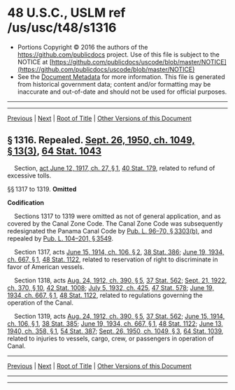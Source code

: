 ---
---

# 48 U.S.C., USLM ref /us/usc/t48/s1316

* Portions Copyright © 2016 the authors of the https://github.com/publicdocs project.
  Use of this file is subject to the NOTICE at [https://github.com/publicdocs/uscode/blob/master/NOTICE](https://github.com/publicdocs/uscode/blob/master/NOTICE)
* See the [Document Metadata](././../../../..//README.md) for more information.
  This file is generated from historical government data; content and/or formatting may be inaccurate and out-of-date and should not be used for official purposes.

----------
----------

[Previous](./../../../..//us/usc/t48/ch6/m__us_usc_t48_s1314a.md) | [Next](./../../../..//us/usc/t48/ch6/m__us_usc_t48_s1320.md) | [Root of Title](./../../../../) | [Other Versions of this Document](https://publicdocs.github.io/go/links?ns=uslm&ref=%2Fus%2Fusc%2Ft48%2Fs1316)

## § 1316. Repealed. [Sept. 26, 1950, ch. 1049, § 13(3)][/us/act/1950-09-26/ch1049/s13/3], [64 Stat. 1043][/us/stat/64/1043]

    Section, [act June 12, 1917, ch. 27, § 1][/us/act/1917-06-12/ch27/s1], [40 Stat. 179][/us/stat/40/179], related to refund of excessive tolls.

§§ 1317 to 1319. __Omitted__ 

 __Codification__ 

    Sections 1317 to 1319 were omitted as not of general application, and as covered by the Canal Zone Code. The Canal Zone Code was subsequently redesignated the Panama Canal Code by [Pub. L. 96–70, § 3303(b)][/us/pl/96/70/s3303/b], and repealed by [Pub. L. 104–201, § 3549][/us/pl/104/201/s3549].

    Section 1317, acts [June 15, 1914, ch. 106, § 2][/us/act/1914-06-15/ch106/s2], [38 Stat. 386][/us/stat/38/386]; [June 19, 1934, ch. 667, § 1][/us/act/1934-06-19/ch667/s1], [48 Stat. 1122][/us/stat/48/1122], related to reservation of right to discriminate in favor of American vessels.

    Section 1318, acts [Aug. 24, 1912, ch. 390, § 5][/us/act/1912-08-24/ch390/s5], [37 Stat. 562][/us/stat/37/562]; [Sept. 21, 1922, ch. 370, § 10][/us/act/1922-09-21/ch370/s10], [42 Stat. 1008][/us/stat/42/1008]; [July 5, 1932, ch. 425][/us/act/1932-07-05/ch425], [47 Stat. 578][/us/stat/47/578]; [June 19, 1934, ch. 667, § 1][/us/act/1934-06-19/ch667/s1], [48 Stat. 1122][/us/stat/48/1122], related to regulations governing the operation of the Canal.

    Section 1319, acts [Aug. 24, 1912, ch. 390, § 5][/us/act/1912-08-24/ch390/s5], [37 Stat. 562][/us/stat/37/562]; [June 15, 1914, ch. 106, § 1][/us/act/1914-06-15/ch106/s1], [38 Stat. 385][/us/stat/38/385]; [June 19, 1934, ch. 667, § 1][/us/act/1934-06-19/ch667/s1], [48 Stat. 1122][/us/stat/48/1122]; [June 13, 1940, ch. 358, § 1][/us/act/1940-06-13/ch358/s1], [54 Stat. 387][/us/stat/54/387]; [Sept. 26, 1950, ch. 1049, § 3][/us/act/1950-09-26/ch1049/s3], [64 Stat. 1039][/us/stat/64/1039], related to injuries to vessels, cargo, crew, or passengers in operation of Canal.

----------

[Previous](./../../../..//us/usc/t48/ch6/m__us_usc_t48_s1314a.md) | [Next](./../../../..//us/usc/t48/ch6/m__us_usc_t48_s1320.md) | [Root of Title](./../../../../) | [Other Versions of this Document](https://publicdocs.github.io/go/links?ns=uslm&ref=%2Fus%2Fusc%2Ft48%2Fs1316)

----------
----------

[/us/act/1950-09-26/ch1049/s13/3]: https://publicdocs.github.io/go/links?ns=uslm&ref=%2Fus%2Fact%2F1950-09-26%2Fch1049%2Fs13%2F3
[/us/stat/64/1043]: https://publicdocs.github.io/go/links?ns=uslm&ref=%2Fus%2Fstat%2F64%2F1043
[/us/act/1917-06-12/ch27/s1]: https://publicdocs.github.io/go/links?ns=uslm&ref=%2Fus%2Fact%2F1917-06-12%2Fch27%2Fs1
[/us/stat/40/179]: https://publicdocs.github.io/go/links?ns=uslm&ref=%2Fus%2Fstat%2F40%2F179
[/us/pl/96/70/s3303/b]: https://publicdocs.github.io/go/links?ns=uslm&ref=%2Fus%2Fpl%2F96%2F70%2Fs3303%2Fb
[/us/pl/104/201/s3549]: https://publicdocs.github.io/go/links?ns=uslm&ref=%2Fus%2Fpl%2F104%2F201%2Fs3549
[/us/act/1914-06-15/ch106/s2]: https://publicdocs.github.io/go/links?ns=uslm&ref=%2Fus%2Fact%2F1914-06-15%2Fch106%2Fs2
[/us/stat/38/386]: https://publicdocs.github.io/go/links?ns=uslm&ref=%2Fus%2Fstat%2F38%2F386
[/us/act/1934-06-19/ch667/s1]: https://publicdocs.github.io/go/links?ns=uslm&ref=%2Fus%2Fact%2F1934-06-19%2Fch667%2Fs1
[/us/stat/48/1122]: https://publicdocs.github.io/go/links?ns=uslm&ref=%2Fus%2Fstat%2F48%2F1122
[/us/act/1912-08-24/ch390/s5]: https://publicdocs.github.io/go/links?ns=uslm&ref=%2Fus%2Fact%2F1912-08-24%2Fch390%2Fs5
[/us/stat/37/562]: https://publicdocs.github.io/go/links?ns=uslm&ref=%2Fus%2Fstat%2F37%2F562
[/us/act/1922-09-21/ch370/s10]: https://publicdocs.github.io/go/links?ns=uslm&ref=%2Fus%2Fact%2F1922-09-21%2Fch370%2Fs10
[/us/stat/42/1008]: https://publicdocs.github.io/go/links?ns=uslm&ref=%2Fus%2Fstat%2F42%2F1008
[/us/act/1932-07-05/ch425]: https://publicdocs.github.io/go/links?ns=uslm&ref=%2Fus%2Fact%2F1932-07-05%2Fch425
[/us/stat/47/578]: https://publicdocs.github.io/go/links?ns=uslm&ref=%2Fus%2Fstat%2F47%2F578
[/us/act/1934-06-19/ch667/s1]: https://publicdocs.github.io/go/links?ns=uslm&ref=%2Fus%2Fact%2F1934-06-19%2Fch667%2Fs1
[/us/stat/48/1122]: https://publicdocs.github.io/go/links?ns=uslm&ref=%2Fus%2Fstat%2F48%2F1122
[/us/act/1912-08-24/ch390/s5]: https://publicdocs.github.io/go/links?ns=uslm&ref=%2Fus%2Fact%2F1912-08-24%2Fch390%2Fs5
[/us/stat/37/562]: https://publicdocs.github.io/go/links?ns=uslm&ref=%2Fus%2Fstat%2F37%2F562
[/us/act/1914-06-15/ch106/s1]: https://publicdocs.github.io/go/links?ns=uslm&ref=%2Fus%2Fact%2F1914-06-15%2Fch106%2Fs1
[/us/stat/38/385]: https://publicdocs.github.io/go/links?ns=uslm&ref=%2Fus%2Fstat%2F38%2F385
[/us/act/1934-06-19/ch667/s1]: https://publicdocs.github.io/go/links?ns=uslm&ref=%2Fus%2Fact%2F1934-06-19%2Fch667%2Fs1
[/us/stat/48/1122]: https://publicdocs.github.io/go/links?ns=uslm&ref=%2Fus%2Fstat%2F48%2F1122
[/us/act/1940-06-13/ch358/s1]: https://publicdocs.github.io/go/links?ns=uslm&ref=%2Fus%2Fact%2F1940-06-13%2Fch358%2Fs1
[/us/stat/54/387]: https://publicdocs.github.io/go/links?ns=uslm&ref=%2Fus%2Fstat%2F54%2F387
[/us/act/1950-09-26/ch1049/s3]: https://publicdocs.github.io/go/links?ns=uslm&ref=%2Fus%2Fact%2F1950-09-26%2Fch1049%2Fs3
[/us/stat/64/1039]: https://publicdocs.github.io/go/links?ns=uslm&ref=%2Fus%2Fstat%2F64%2F1039


